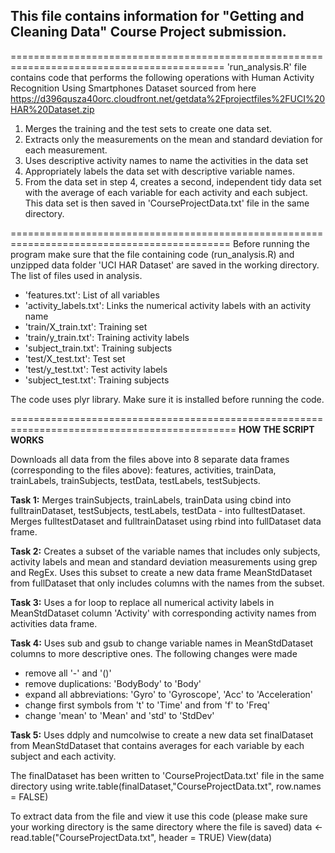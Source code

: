 ## This file contains information for "Getting and Cleaning Data" Course Project submission.

===========================================================================================
'run_analysis.R' file contains code that performs the following operations with 
Human Activity Recognition Using Smartphones Dataset sourced from here
https://d396qusza40orc.cloudfront.net/getdata%2Fprojectfiles%2FUCI%20HAR%20Dataset.zip 

1. Merges the training and the test sets to create one data set.
2. Extracts only the measurements on the mean and standard deviation for each measurement. 
3. Uses descriptive activity names to name the activities in the data set
4. Appropriately labels the data set with descriptive variable names. 
5. From the data set in step 4, creates a second, independent tidy data set with the average 
of each variable for each activity and each subject. This data set is then saved in 
'CourseProjectData.txt' file in the same directory.

============================================================================================
Before running the program make sure that the file containing code (run_analysis.R) 
and unzipped data folder 'UCI HAR Dataset' are saved in the working directory. The list of files used in analysis.  
* 'features.txt': List of all variables
* 'activity_labels.txt': Links the numerical activity labels with an activity name
* 'train/X_train.txt': Training set
* 'train/y_train.txt': Training activity labels
* 'subject_train.txt': Training subjects
* 'test/X_test.txt': Test set
* 'test/y_test.txt': Test activity labels
* 'subject_test.txt': Training subjects

The code uses plyr library. Make sure it is installed before running the code.

=============================================================================================
**HOW THE SCRIPT WORKS**

Downloads all data from the files above into 8 separate data frames 
(corresponding to the files above): features, activities, trainData, trainLabels, trainSubjects,
testData, testLabels, testSubjects.  

**Task 1:**
Merges trainSubjects, trainLabels, trainData using cbind into fulltrainDataset, 
testSubjects, testLabels, testData - into fulltestDataset.
Merges fulltestDataset and fulltrainDataset using rbind into fullDataset data frame.

**Task 2:**
Creates a subset of the variable names that includes only subjects, activity labels and mean and standard
deviation measurements using grep and RegEx. Uses this subset to create a new data frame MeanStdDataset
from fullDataset that only includes columns with the names from the subset.

**Task 3:**
Uses a for loop to replace all numerical activity labels in MeanStdDataset column 'Activity' with corresponding 
activity names from activities data frame.

**Task 4:**
Uses sub and gsub to change variable names in MeanStdDataset columns to more descriptive ones. 
The following changes were made 
* remove all '-' and '()'
* remove duplications: 'BodyBody' to 'Body'
* expand all abbreviations: 'Gyro' to 'Gyroscope', 'Acc' to 'Acceleration'
* change first symbols from 't' to 'Time' and from 'f' to 'Freq' 
* change 'mean' to 'Mean' and 'std' to 'StdDev'

**Task 5:**
Uses ddply and numcolwise to create a new data set finalDataset from MeanStdDataset that contains averages for each variable 
by each subject and each activity.

The finalDataset has been written to 'CourseProjectData.txt' file in the same directory using 
write.table(finalDataset,"CourseProjectData.txt", row.names = FALSE)

To extract data from the file and view it use this code (please make sure your working directory is the same directory where the file is saved)
data <- read.table("CourseProjectData.txt", header = TRUE) 
View(data)




